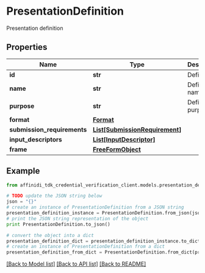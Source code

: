 # PresentationDefinition

Presentation definition

## Properties

| Name                        | Type                                                        | Description        | Notes      |
| --------------------------- | ----------------------------------------------------------- | ------------------ | ---------- |
| **id**                      | **str**                                                     | Definition id      |
| **name**                    | **str**                                                     | Definition name    | [optional] |
| **purpose**                 | **str**                                                     | Definition purpose | [optional] |
| **format**                  | [**Format**](Format.md)                                     |                    | [optional] |
| **submission_requirements** | [**List[SubmissionRequirement]**](SubmissionRequirement.md) |                    | [optional] |
| **input_descriptors**       | [**List[InputDescriptor]**](InputDescriptor.md)             |                    |
| **frame**                   | [**FreeFormObject**](FreeFormObject.md)                     |                    | [optional] |

## Example

```python
from affinidi_tdk_credential_verification_client.models.presentation_definition import PresentationDefinition

# TODO update the JSON string below
json = "{}"
# create an instance of PresentationDefinition from a JSON string
presentation_definition_instance = PresentationDefinition.from_json(json)
# print the JSON string representation of the object
print PresentationDefinition.to_json()

# convert the object into a dict
presentation_definition_dict = presentation_definition_instance.to_dict()
# create an instance of PresentationDefinition from a dict
presentation_definition_from_dict = PresentationDefinition.from_dict(presentation_definition_dict)
```

[[Back to Model list]](../README.md#documentation-for-models) [[Back to API list]](../README.md#documentation-for-api-endpoints) [[Back to README]](../README.md)
